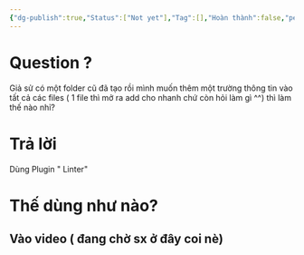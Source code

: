```yaml
---
{"dg-publish":true,"Status":["Not yet"],"Tag":[],"Hoàn thành":false,"permalink":"/Haiha's Sharing Ideal/Hướng dẫn dùng linter để thêm hàng loạt properties vào các files mới trong obsidian/","dgPassFrontmatter":true,"noteIcon":"2","created":"2024-01-19T05:28:19.105+07:00","updated":"2023-12-29T11:01:38.000+07:00"}
---
```



# Question ?

Giả sử có một folder cũ đã tạo rồi mình muốn thêm một trường thông tin vào tất cả các files ( 1 file thì mở ra add cho nhanh chứ còn hỏi làm gì ^^) thì làm thế nào nhỉ?

# Trả lời
Dùng Plugin " Linter"

# Thế dùng như nào?


## Vào video ( đang chờ sx ở đây coi nè)
